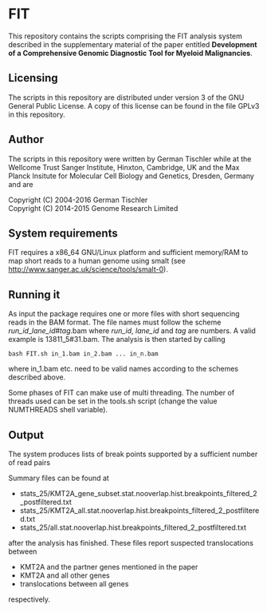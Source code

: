 # FIT

This repository contains the scripts comprising the FIT analysis system described in the supplementary material of the paper entitled
**Development of a Comprehensive Genomic Diagnostic Tool for Myeloid Malignancies**.

## Licensing
The scripts in this repository are distributed under version 3 of the GNU General Public License. A copy of this license can be found in the file GPLv3 in this repository.

## Author
The scripts in this repository were written by German Tischler while at the Wellcome Trust Sanger Institute, Hinxton, Cambridge, UK and the Max Planck Insitute for Molecular Cell
Biology and Genetics, Dresden, Germany and are

Copyright (C) 2004-2016 German Tischler  
Copyright (C) 2014-2015 Genome Research Limited

## System requirements

FIT requires a x86_64 GNU/Linux platform and sufficient memory/RAM to map short reads to a human genome using smalt (see http://www.sanger.ac.uk/science/tools/smalt-0).

## Running it

As input the package requires one or more files with short sequencing reads in the BAM format. The file names must follow the scheme
*run_id*_*lane_id*#*tag*.bam where *run_id*, *lane_id* and *tag* are numbers. A valid example is 13811_5#31.bam. The analysis is then started by calling

```
bash FIT.sh in_1.bam in_2.bam ... in_n.bam
```

where in_1.bam etc. need to be valid names according to the schemes described above.

Some phases of FIT can make use of multi threading. The number of threads used can be set in the tools.sh script (change the value NUMTHREADS shell variable).

## Output
The system produces lists of break points supported by a sufficient number of read pairs

Summary files can be found at

- stats_25/KMT2A_gene_subset.stat.nooverlap.hist.breakpoints_filtered_2_postfiltered.txt
- stats_25/KMT2A_all.stat.nooverlap.hist.breakpoints_filtered_2_postfiltered.txt
- stats_25/all.stat.nooverlap.hist.breakpoints_filtered_2_postfiltered.txt

after the analysis has finished. These files report suspected translocations between

- KMT2A and the partner genes mentioned in the paper
- KMT2A and all other genes
- translocations between all genes

respectively.
